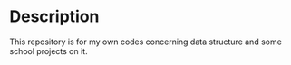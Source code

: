 # Description

This repository is for my own codes concerning data structure and some school projects on it.
